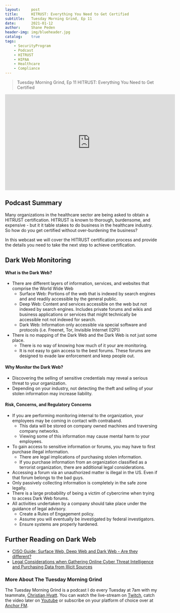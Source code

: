 ```yaml
---
layout: 	post
title:  	HITRUST: Everything You Need to Get Certified
subtitle: 	Tuesday Morning Grind, Ep 11
date:   	2021-01-12
author: 	Shane Peden
header-img: img/blueheader.jpg
catalog: 	true
tags:
    - SecurityProgram
    - Podcast
    - HITRUST
	- HIPAA
	- Healthcare
	- Compliance
---
```


> Tuesday Morning Grind, Ep 11 HITRUST: Everything You Need to Get Certified
<iframe width="560" height="315" src="https://www.youtube.com/embed/vaXJ4LjJFqc" frameborder="0" allow="accelerometer; autoplay; clipboard-write; encrypted-media; gyroscope; picture-in-picture" allowfullscreen></iframe>

## Podcast Summary ##
Many organizations in the healthcare sector are being asked to obtain a HITRUST certification. HITRUST is known to thorough, burdensome, and expensive - but it it table stakes to do business in the healthcare industry. So how do you get certified without over-burdening the business? 

In this webcast we will cover the HITRUST certification process and provide the details you need to take the next step to achieve certification. 

## Dark Web Monitoring ##

#### What is the Dark Web? ####
+ There are different layers of information, services, and websites that comprise the World Wide Web
	- Surface Web: Portions of the web that is indexed by search engines and and readily accessible by the general public. 
	- Deep Web: Content and services accessible on the web but not indexed by search engines. Includes private forums and wikis and business applications or services that might technically be accessible not not indexed for search. 
	- Dark Web: Information only accessible via special software and protocols (i.e. Freenet, Tor, Invisible Internet (I2P))
+ There is no mapping of the Dark Web and the Dark Web is not just some place.
	- There is no way of knowing how much of it your are monitoring.
	- It is not easy to gain access to the best forums. These forums are designed to evade law enforcement and keep people out. 

#### Why Monitor the Dark Web? ####
+ Discovering the selling of sensitive credentials may reveal a serious threat to your organization. 
+ Depending on your industry, not detecting the theft and selling of your stolen information may increase liability.
		
#### Risk, Concerns, and Regulatory Concerns  ####
+ If you are performing monitoring internal to the organization, your employees may be coming in contact with contraband. 
	- This data will be stored on company owned machines and traversing company networks. 
	- Viewing some of this information may cause mental harm to your employees. 
+ To gain access to sensitive information or forums, you may have to first purchase illegal information. 
	- There are legal implications of purchasing stolen information.
	- If you purchase information from an organization classified as a terrorist organization, there are additional legal considerations. 
+ Accessing a forum via an unauthorized matter is illegal in the US. Even if that forum belongs to the bad guys. 
+ Only passively collecting information is completely in the safe zone legally. 
+ There is a large probability of being a victim of cybercrime when trying to access Dark Web forums. 
+ All activities undertaken by a company should take place under the guidance of legal advisory.
	- Create a Rules of Engagement policy.
	- Assume you will eventually be investigated by federal investigators.
	- Ensure systems are properly hardened.

## Further Reading on Dark Web ##
+ [CISO Guide: Surface Web, Deep Web and Dark Web - Are they different?](https://www.cisoplatform.com/profiles/blogs/surface-web-deep-web-and-dark-web-are-they-different)
+ [Legal Considerations when Gathering Online Cyber Threat Intelligence and Purchasing Data from Illicit Sources](https://www.justice.gov/criminal-ccips/page/file/1252341/download)

### More About The Tuesday Morning Grind
The Tuesday Morning Grind is a podcast I do every Tuesday at 7am with my teammate, [Christian Hyatt](https://www.linkedin.com/in/christianhyatt/).  You can watch the live-stream on [Twitch](https://www.twitch.tv/risk3sixty), catch the video later on [Youtube](https://www.youtube.com/channel/UCjcD3Vc3Z1FSncd2BvRp9vQ/featured) or subscribe on your platform of choice over at [Anchor FM](https://anchor.fm/risk3sixty).



